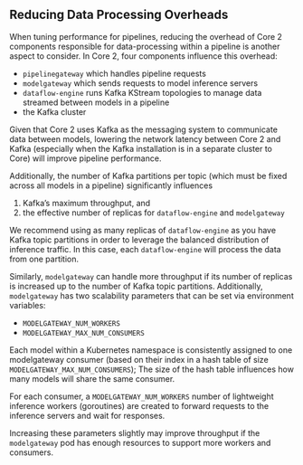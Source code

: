 ## Reducing Data Processing Overheads

When tuning performance for pipelines, reducing the overhead of Core 2 components responsible for data-processing within a pipeline is another aspect to consider. In Core 2, four components influence this overhead:

- `pipelinegateway`  which handles pipeline requests
- `modelgateway`  which sends requests to model inference servers
- `dataflow-engine`  runs Kafka KStream topologies to manage data streamed between models in a pipeline
- the Kafka cluster

Given that Core 2 uses Kafka as the messaging system to communicate data between models, lowering the network latency between Core 2 and Kafka (especially when the Kafka installation is in a separate cluster to Core) will improve pipeline performance. 

Additionally, the number of Kafka partitions per topic (which must be fixed across all models in a pipeline) significantly influences

1. Kafka’s maximum throughput, and
2. the effective number of replicas for `dataflow-engine` and `modelgateway` 

We recommend using as many replicas of `dataflow-engine` as you have Kafka topic partitions in order to leverage the balanced distribution of inference traffic. In this case, each `dataflow-engine` will process the data from one partition.

Similarly, `modelgateway` can handle more throughput if its number of replicas is increased up to the number of Kafka topic partitions. Additionally, `modelgateway` has two scalability parameters that can be set via environment variables:

- `MODELGATEWAY_NUM_WORKERS`
- `MODELGATEWAY_MAX_NUM_CONSUMERS`

Each model within a Kubernetes namespace is consistently assigned to one modelgateway consumer (based on their index in a hash table of size `MODELGATEWAY_MAX_NUM_CONSUMERS`); The size of the hash table influences how many models will share the same consumer. 

For each consumer, a `MODELGATEWAY_NUM_WORKERS` number of lightweight inference workers (goroutines) are created to forward requests to the inference servers and wait for responses.

Increasing these parameters slightly may improve throughput if the `modelgateway` pod has enough resources to support more workers and consumers.